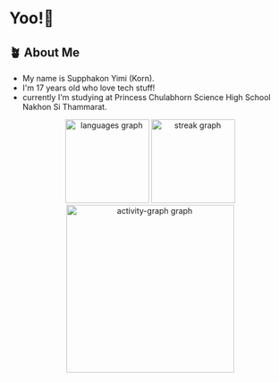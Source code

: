 # Yoo!👋
## 🪴 About Me
- My name is Supphakon Yimi (Korn). <br>
- I'm 17 years old who love tech stuff! <br>
- currently I'm studying at Princess Chulabhorn Science High School Nakhon Si Thammarat. <br>

<div align="center">
  <img src="https://github-readme-stats.vercel.app/api/top-langs?username=kORNkin&locale=en&hide_title=false&layout=compact&card_width=320&langs_count=5&theme=github_dark&hide_border=false&order=2" height="150" alt="languages graph"  />
  <img src="https://streak-stats.demolab.com?user=kORNkin&locale=en&mode=daily&theme=cobalt&hide_border=false&border_radius=5&order=3" height="150" alt="streak graph"  />
  <img src="https://github-readme-activity-graph.vercel.app/graph?username=kORNkin&radius=16&theme=github-dark&area=true&order=5" height="300" alt="activity-graph graph"  />
</div>

###
